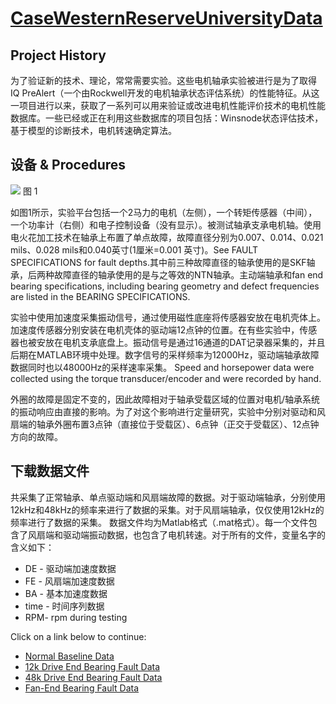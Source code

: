 # [CaseWesternReserveUniversityData](http://csegroups.case.edu/bearingdatacenter/home)

## Project History

为了验证新的技术、理论，常常需要实验。这些电机轴承实验被进行是为了取得IQ PreAlert（一个由Rockwell开发的电机轴承状态评估系统）的性能特征。从这一项目进行以来，获取了一系列可以用来验证或改进电机性能评价技术的电机性能数据库。一些已经或正在利用这些数据库的项目包括：Winsnode状态评估技术，基于模型的诊断技术，电机转速确定算法。

## 设备 & Procedures


![](http://csegroups.case.edu/bearingdatacenter/files/CWRU_teststand.jpg) 图 1

如图1所示，实验平台包括一个2马力的电机（左侧），一个转矩传感器（中间），一个功率计（右侧）和电子控制设备（没有显示）。被测试轴承支承电机轴。使用电火花加工技术在轴承上布置了单点故障，故障直径分别为0.007、0.014、0.021 mils、0.028 mils和0.040英寸(1厘米=0.001 英寸)。See FAULT SPECIFICATIONS for fault depths.其中前三种故障直径的轴承使用的是SKF轴承，后两种故障直径的轴承使用的是与之等效的NTN轴承。主动端轴承和fan end bearing specifications, including bearing geometry and defect frequencies are listed in the BEARING SPECIFICATIONS.

实验中使用加速度采集振动信号，通过使用磁性底座将传感器安放在电机壳体上。加速度传感器分别安装在电机壳体的驱动端12点钟的位置。在有些实验中，传感器也被安放在电机支承底盘上。振动信号是通过16通道的DAT记录器采集的，并且后期在MATLAB环境中处理。数字信号的采样频率为12000Hz，驱动端轴承故障数据同时也以48000Hz的采样速率采集。 Speed and horsepower data were collected using the torque transducer/encoder and were recorded by hand.

外圈的故障是固定不变的，因此故障相对于轴承受载区域的位置对电机/轴承系统的振动响应由直接的影响。为了对这个影响进行定量研究，实验中分别对驱动和风扇端的轴承外圈布置3点钟（直接位于受载区）、6点钟（正交于受载区）、12点钟方向的故障。

## 下载数据文件

共采集了正常轴承、单点驱动端和风扇端故障的数据。对于驱动端轴承，分别使用12kHz和48kHz的频率来进行了数据的采集。对于风扇端轴承，仅仅使用12kHz的频率进行了数据的采集。 
数据文件均为Matlab格式（.mat格式）。每一个文件包含了风扇端和驱动端振动数据，也包含了电机转速。对于所有的文件，变量名字的含义如下： 
- DE - 驱动端加速度数据 
- FE - 风扇端加速度数据 
- BA - 基本加速度数据 
- time - 时间序列数据 
- RPM- rpm during testing



Click on a link below to continue:

- [Normal Baseline Data](http://csegroups.case.edu/bearingdatacenter/pages/normal-baseline-data)
- [12k Drive End Bearing Fault Data](http://csegroups.case.edu/bearingdatacenter/pages/12k-drive-end-bearing-fault-data)
- [48k Drive End Bearing Fault Data](http://csegroups.case.edu/bearingdatacenter/pages/48k-drive-end-bearing-fault-data)
- [Fan-End Bearing Fault Data](http://csegroups.case.edu/bearingdatacenter/pages/12k-fan-end-bearing-fault-data)
